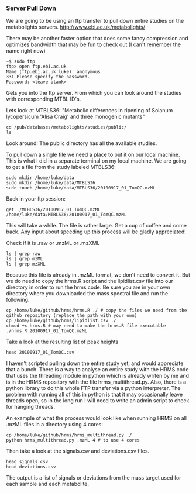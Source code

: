 ### Server Pull Down

We are going to be using an ftp transfer to pull down entire studies on the metabolights servers. http://www.ebi.ac.uk/metabolights/

There may be another faster option that does some fancy compression and optimizes bandwidth that may be fun to check out (I can't remember the name right now)

```unix
~$ sudo ftp 
ftp> open ftp.ebi.ac.uk
Name (ftp.ebi.ac.uk:luke): anonymous
331 Please specify the password.
Password: <leave blank>
```

Gets you into the ftp server. From which you can look around the studies with corresponding MTBL ID's.

Lets look at MTBLS36: "Metabolic differences in ripening of Solanum lycopersicum 'Alisa Craig' and three monogenic mutants"

```unix
cd /pub/databases/metabolights/studies/public/
ls
```

Look around! The public directory has all the available studies.

To pull down a single file we need a place to put it on our local machine. This is what I did in a separate terminal on my local machine. We are going to get a file from the study labeled MTBLS36:

```unix
sudo mkdir /home/luke/data
sudo mkdir /home/luke/data/MTBLS36
sudo touch /home/luke/data/MTBLS36/20100917_01_TomQC.mzML
```

Back in your ftp session:
```unix
get ./MTBLS36/20100917_01_TomQC.mzML /home/luke/data/MTBLS36/20100917_01_TomQC.mzML
```

This will take a while. The file is rather large. Get a cup of coffee and come back. Any input about speeding up this process will be gladly appreciated!

Check if it is .raw or .mzML or .mzXML
```unix
ls | grep raw
ls | grep mzML
ls | grep mzXML
```

Because this file is already in .mzML format, we don't need to convert it. But we do need to copy the hrms.R script and the lipidlist.csv file into our directory in order to run the hrms code. Be sure you are in your own directory where you downloaded the mass spectral file and run the following.
 
```shell
cp /home/luke/github/hrms/hrms.R ./ # copy the files we need from the github repository (replace the path with your own)
cp /home/luke/github/hrms/lipidlist.csv ./ 
chmod +x hrms.R # may need to make the hrms.R file executable
./hrms.R 20100917_01_TomQC.mzML
```

Take a look at the resulting list of peak heights
```unix
head 20100917_01_TomQC.csv
```

I haven't scripted pulling down the entire study yet, and would appreciate that a bunch. There is a way to analyse an entire study with the HRMS code that uses the threading module in python which is already writen by me and is in the HRMS repository with the file hrms_multithread.py. Also, there is a python library to do this whole FTP transfer via a python interpreter. The problem with running all of this in python is that it may occasionally leave threads open, so in the long run I will need to write an admin script to check for hanging threads.

An example of what the process would look like when running HRMS on all .mzML files in a directory using 4 cores:
```unix
cp /home/luke/github/hrms/hrms_multithread.py ./
python hrms_multithread.py .mzML 4 # to use 4 cores
```

Then take a look at the signals.csv and deviations.csv files.

```unix
head signals.csv
head deviations.csv
```

The output is a list of signals or deviations from the mass target used for each sample and each metabolite.

